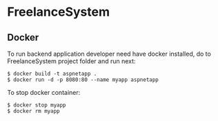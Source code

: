 # FreelanceSystem

## Docker
To run backend application developer need have docker installed, do to FreelanceSystem project folder and run next:
```
$ docker build -t aspnetapp .
$ docker run -d -p 8080:80 --name myapp aspnetapp
```
To stop docker container:
```
$ docker stop myapp
$ docker rm myapp
```